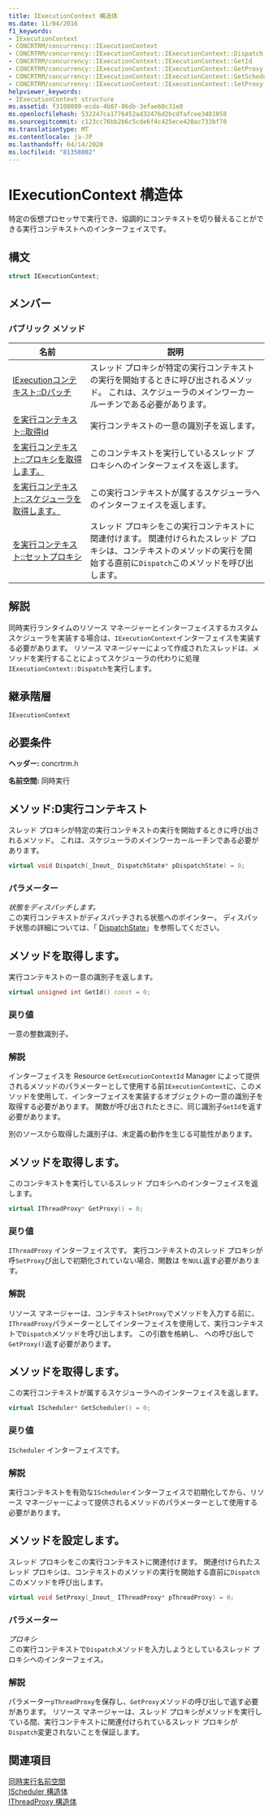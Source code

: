 ```yaml
---
title: IExecutionContext 構造体
ms.date: 11/04/2016
f1_keywords:
- IExecutionContext
- CONCRTRM/concurrency::IExecutionContext
- CONCRTRM/concurrency::IExecutionContext::IExecutionContext::Dispatch
- CONCRTRM/concurrency::IExecutionContext::IExecutionContext::GetId
- CONCRTRM/concurrency::IExecutionContext::IExecutionContext::GetProxy
- CONCRTRM/concurrency::IExecutionContext::IExecutionContext::GetScheduler
- CONCRTRM/concurrency::IExecutionContext::IExecutionContext::SetProxy
helpviewer_keywords:
- IExecutionContext structure
ms.assetid: f3108089-ecda-4b07-86db-3efae60c31e0
ms.openlocfilehash: 532247ca1776452ad32476d2bcdfafcee3481058
ms.sourcegitcommit: c123cc76bb2b6c5cde6f4c425ece420ac733bf70
ms.translationtype: MT
ms.contentlocale: ja-JP
ms.lasthandoff: 04/14/2020
ms.locfileid: "81358802"
---
```

# <a name="iexecutioncontext-structure"></a>IExecutionContext 構造体

特定の仮想プロセッサで実行でき、協調的にコンテキストを切り替えることができる実行コンテキストへのインターフェイスです。

## <a name="syntax"></a>構文

```cpp
struct IExecutionContext;
```

## <a name="members"></a>メンバー

### <a name="public-methods"></a>パブリック メソッド

|名前|説明|
|----------|-----------------|
|[IExecutionコンテキスト::Dパッチ](#dispatch)|スレッド プロキシが特定の実行コンテキストの実行を開始するときに呼び出されるメソッド。 これは、スケジューラのメインワーカールーチンである必要があります。|
|[を実行コンテキスト::取得Id](#getid)|実行コンテキストの一意の識別子を返します。|
|[を実行コンテキスト::プロキシを取得します。](#getproxy)|このコンテキストを実行しているスレッド プロキシへのインターフェイスを返します。|
|[を実行コンテキスト::スケジューラを取得します。](#getscheduler)|この実行コンテキストが属するスケジューラへのインターフェイスを返します。|
|[を実行コンテキスト::セットプロキシ](#setproxy)|スレッド プロキシをこの実行コンテキストに関連付けます。 関連付けられたスレッド プロキシは、コンテキストのメソッドの実行を開始する直前に`Dispatch`このメソッドを呼び出します。|

## <a name="remarks"></a>解説

同時実行ランタイムのリソース マネージャーとインターフェイスするカスタム スケジューラを実装する場合は、`IExecutionContext`インターフェイスを実装する必要があります。 リソース マネージャーによって作成されたスレッドは、メソッドを実行することによってスケジューラの代わりに処理`IExecutionContext::Dispatch`を実行します。

## <a name="inheritance-hierarchy"></a>継承階層

`IExecutionContext`

## <a name="requirements"></a>必要条件

**ヘッダー:** concrtrm.h

**名前空間:** 同時実行

## <a name="iexecutioncontextdispatch-method"></a><a name="dispatch"></a>メソッド:D実行コンテキスト

スレッド プロキシが特定の実行コンテキストの実行を開始するときに呼び出されるメソッド。 これは、スケジューラのメインワーカールーチンである必要があります。

```cpp
virtual void Dispatch(_Inout_ DispatchState* pDispatchState) = 0;
```

### <a name="parameters"></a>パラメーター

*状態をディスパッチします。*<br/>
この実行コンテキストがディスパッチされる状態へのポインター。 ディスパッチ状態の詳細については、「 [DispatchState](dispatchstate-structure.md)」を参照してください。

## <a name="iexecutioncontextgetid-method"></a><a name="getid"></a>メソッドを取得します。

実行コンテキストの一意の識別子を返します。

```cpp
virtual unsigned int GetId() const = 0;
```

### <a name="return-value"></a>戻り値

一意の整数識別子。

### <a name="remarks"></a>解説

インターフェイスを Resource `GetExecutionContextId` Manager によって提供されるメソッドのパラメーターとして使用する前`IExecutionContext`に、このメソッドを使用して、インターフェイスを実装するオブジェクトの一意の識別子を取得する必要があります。 関数が呼び出されたときに、同じ識別子`GetId`を返す必要があります。

別のソースから取得した識別子は、未定義の動作を生じる可能性があります。

## <a name="iexecutioncontextgetproxy-method"></a><a name="getproxy"></a>メソッドを取得します。

このコンテキストを実行しているスレッド プロキシへのインターフェイスを返します。

```cpp
virtual IThreadProxy* GetProxy() = 0;
```

### <a name="return-value"></a>戻り値

`IThreadProxy` インターフェイスです。 実行コンテキストのスレッド プロキシが 呼`SetProxy`び出しで初期化されていない場合、関数は を`NULL`返す必要があります。

### <a name="remarks"></a>解説

リソース マネージャーは、コンテキスト`SetProxy`でメソッドを入力する前に、`IThreadProxy`パラメーターとしてインターフェイスを使用して、実行コンテキストで`Dispatch`メソッドを呼び出します。 この引数を格納し、 への呼び出しで`GetProxy()`返す必要があります。

## <a name="iexecutioncontextgetscheduler-method"></a><a name="getscheduler"></a>メソッドを取得します。

この実行コンテキストが属するスケジューラへのインターフェイスを返します。

```cpp
virtual IScheduler* GetScheduler() = 0;
```

### <a name="return-value"></a>戻り値

`IScheduler` インターフェイスです。

### <a name="remarks"></a>解説

実行コンテキストを有効な`IScheduler`インターフェイスで初期化してから、リソース マネージャーによって提供されるメソッドのパラメーターとして使用する必要があります。

## <a name="iexecutioncontextsetproxy-method"></a><a name="setproxy"></a>メソッドを設定します。

スレッド プロキシをこの実行コンテキストに関連付けます。 関連付けられたスレッド プロキシは、コンテキストのメソッドの実行を開始する直前に`Dispatch`このメソッドを呼び出します。

```cpp
virtual void SetProxy(_Inout_ IThreadProxy* pThreadProxy) = 0;
```

### <a name="parameters"></a>パラメーター

*プロキシ*<br/>
この実行コンテキストで`Dispatch`メソッドを入力しようとしているスレッド プロキシへのインターフェイス。

### <a name="remarks"></a>解説

パラメーター`pThreadProxy`を保存し、`GetProxy`メソッドの呼び出しで返す必要があります。 リソース マネージャーは、スレッド プロキシがメソッドを実行している間、実行コンテキストに関連付けられているスレッド プロキシが`Dispatch`変更されないことを保証します。

## <a name="see-also"></a>関連項目

[同時実行名前空間](concurrency-namespace.md)<br/>
[IScheduler 構造体](ischeduler-structure.md)<br/>
[IThreadProxy 構造体](ithreadproxy-structure.md)
